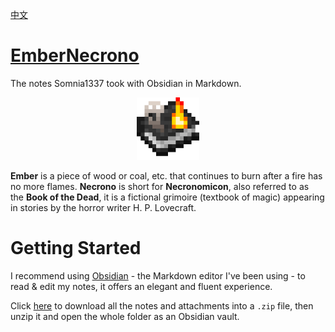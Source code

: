 [中文](https://github.com/Somnia1337/EmberNecrono/blob/main/README-ZH.md)

# [EmberNecrono](https://github.com/Somnia1337/EmberNecrono)

The notes Somnia1337 took with Obsidian in Markdown.

<div align=center>
  <img src="https://github.com/Somnia1337/EmberNecrono/blob/main/_Attachment/EmberNecrono.png?raw=true" width="100px">
</div>

**Ember** is a piece of wood or coal, etc. that continues to burn after a fire has no more flames. **Necrono** is short for **Necronomicon**, also referred to as the **Book of the Dead**, it is a fictional grimoire (textbook of magic) appearing in stories by the horror writer H. P. Lovecraft.

# Getting Started

I recommend using [Obsidian](https://obsidian.md/) - the Markdown editor I've been using - to read & edit my notes, it offers an elegant and fluent experience.

Click [here](https://github.com/Somnia1337/EmberNecrono/archive/refs/heads/main.zip) to download all the notes and attachments into a `.zip` file, then unzip it and open the whole folder as an Obsidian vault.